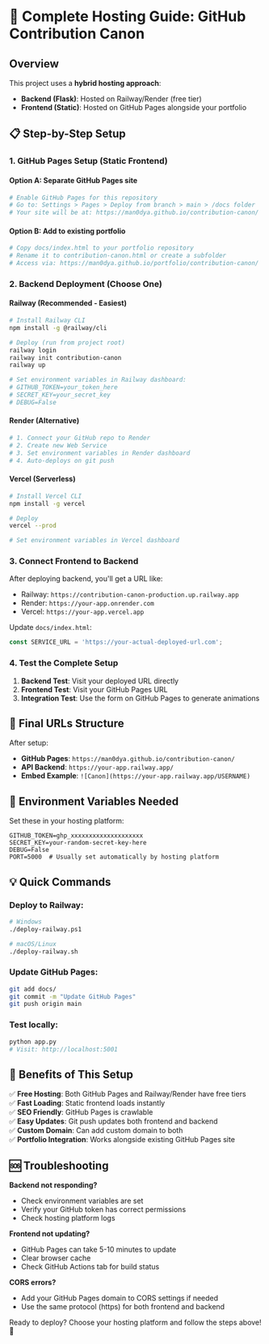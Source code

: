 # 🚀 Complete Hosting Guide: GitHub Contribution Canon

## Overview
This project uses a **hybrid hosting approach**:
- **Backend (Flask)**: Hosted on Railway/Render (free tier)
- **Frontend (Static)**: Hosted on GitHub Pages alongside your portfolio

## 📋 Step-by-Step Setup

### 1. GitHub Pages Setup (Static Frontend)

#### Option A: Separate GitHub Pages site
```bash
# Enable GitHub Pages for this repository
# Go to: Settings > Pages > Deploy from branch > main > /docs folder
# Your site will be at: https://man0dya.github.io/contribution-canon/
```

#### Option B: Add to existing portfolio
```bash
# Copy docs/index.html to your portfolio repository
# Rename it to contribution-canon.html or create a subfolder
# Access via: https://man0dya.github.io/portfolio/contribution-canon/
```

### 2. Backend Deployment (Choose One)

#### Railway (Recommended - Easiest)
```bash
# Install Railway CLI
npm install -g @railway/cli

# Deploy (run from project root)
railway login
railway init contribution-canon
railway up

# Set environment variables in Railway dashboard:
# GITHUB_TOKEN=your_token_here
# SECRET_KEY=your_secret_key
# DEBUG=False
```

#### Render (Alternative)
```bash
# 1. Connect your GitHub repo to Render
# 2. Create new Web Service
# 3. Set environment variables in Render dashboard
# 4. Auto-deploys on git push
```

#### Vercel (Serverless)
```bash
# Install Vercel CLI
npm install -g vercel

# Deploy
vercel --prod

# Set environment variables in Vercel dashboard
```

### 3. Connect Frontend to Backend

After deploying backend, you'll get a URL like:
- Railway: `https://contribution-canon-production.up.railway.app`
- Render: `https://your-app.onrender.com`
- Vercel: `https://your-app.vercel.app`

Update `docs/index.html`:
```javascript
const SERVICE_URL = 'https://your-actual-deployed-url.com';
```

### 4. Test the Complete Setup

1. **Backend Test**: Visit your deployed URL directly
2. **Frontend Test**: Visit your GitHub Pages URL
3. **Integration Test**: Use the form on GitHub Pages to generate animations

## 🎯 Final URLs Structure

After setup:
- **GitHub Pages**: `https://man0dya.github.io/contribution-canon/`
- **API Backend**: `https://your-app.railway.app/`
- **Embed Example**: `![Canon](https://your-app.railway.app/USERNAME)`

## 🔧 Environment Variables Needed

Set these in your hosting platform:
```
GITHUB_TOKEN=ghp_xxxxxxxxxxxxxxxxxxxx
SECRET_KEY=your-random-secret-key-here
DEBUG=False
PORT=5000  # Usually set automatically by hosting platform
```

## 💡 Quick Commands

### Deploy to Railway:
```bash
# Windows
./deploy-railway.ps1

# macOS/Linux  
./deploy-railway.sh
```

### Update GitHub Pages:
```bash
git add docs/
git commit -m "Update GitHub Pages"
git push origin main
```

### Test locally:
```bash
python app.py
# Visit: http://localhost:5001
```

## 🎉 Benefits of This Setup

✅ **Free Hosting**: Both GitHub Pages and Railway/Render have free tiers  
✅ **Fast Loading**: Static frontend loads instantly  
✅ **SEO Friendly**: GitHub Pages is crawlable  
✅ **Easy Updates**: Git push updates both frontend and backend  
✅ **Custom Domain**: Can add custom domain to both  
✅ **Portfolio Integration**: Works alongside existing GitHub Pages site

## 🆘 Troubleshooting

**Backend not responding?**
- Check environment variables are set
- Verify your GitHub token has correct permissions
- Check hosting platform logs

**Frontend not updating?**  
- GitHub Pages can take 5-10 minutes to update
- Clear browser cache
- Check GitHub Actions tab for build status

**CORS errors?**
- Add your GitHub Pages domain to CORS settings if needed
- Use the same protocol (https) for both frontend and backend

Ready to deploy? Choose your hosting platform and follow the steps above! 🚀
